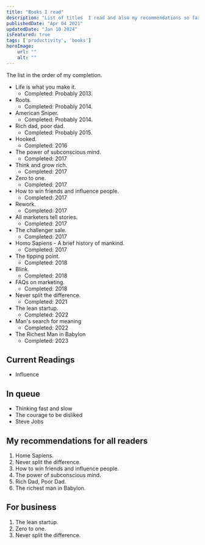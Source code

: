 ```yaml
---
title: "Books I read"
description: "List of titles  I read and also my recommendations so far."
publishedDate: "Apr 04 2021"
updatedDate: "Jan 10 2024"
isFeatured: true
tags: ['productivity', 'books']
heroImage:
    url: ""
    alt: ""
---
```


The list in the order of my completion.

- Life is what you make it.  
    - Completed: Probably 2013.
- Roots. 
    - Completed: Probably 2014.
- American Sniper.
    - Completed: Probably 2014.
- Rich dad, poor dad.
    - Completed: Probably 2015.
- Hooked.
    - Completed: 2016
- The power of subconscious mind.
    - Completed: 2017
- Think and grow rich.
    - Completed: 2017
- Zero to one.
    - Completed: 2017
- How to win friends and influence people.
    - Completed: 2017
- Rework.
    - Completed: 2017
- All marketers tell stories.
    - Completed: 2017
- The challenger sale.
    - Completed: 2017
- Homo Sapiens - A brief history of mankind.
    - Completed: 2017
- The tipping point.
    - Completed: 2018
- Blink.
    - Completed: 2018
- FAQs on marketing.
    - Completed: 2018
- Never split the difference.
    - Completed: 2021
- The lean startup.
    - Completed: 2022
- Man's search for meaning 
    - Completed: 2022 
- The Richest Man in Babylon
    - Completed: 2023 

## Current Readings

- Influence 

## In queue

- Thinking fast and slow
- The courage to be disliked
- Steve Jobs

## My recommendations for all readers

1. Home Sapiens.
2. Never split the difference.
3. How to win friends and influence people.
4. The power of subconscious mind.
5. Rich Dad, Poor Dad.
6. The richest man in Babylon.

## For business

1. The lean startup.
2. Zero to one.
3. Never split the difference.